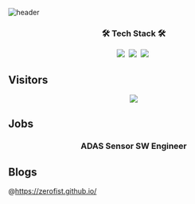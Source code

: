 ![header](https://capsule-render.vercel.app/api?type=soft&color=auto&height=150&section=header&text=DdangKwon&fontSize=64&animation=twinkling)


<h3 align="center">🛠 Tech Stack 🛠</h3>
<p align="center">
  <img src="https://img.shields.io/badge/C-A8B9CC?style=flat-square&logo=C&logoColor=white"/></a>&nbsp
  <img src="https://img.shields.io/badge/C++-00599C?style=flat-square&logo=C%2B%2B&logoColor=white"/></a>&nbsp 
  <img src="https://img.shields.io/badge/Python-3766AB?style=flat-square&logo=Python&logoColor=white"/></a>&nbsp 
</p>

## Visitors
<p align="center">
  <a href="https://hits.seeyoufarm.com"><img src="https://hits.seeyoufarm.com/api/count/incr/badge.svg?      url=https%3A%2F%2Fgithub.com%2FDdangkwon%2F&count_bg=%2379C83D&title_bg=%23555555&icon=&icon_color=%23E7E7E7&title=hits&edge_flat=false"/></a>
</p>

## Jobs
<h3 align="center"> ADAS Sensor SW Engineer  </h3>

## Blogs
@https://zerofist.github.io/
